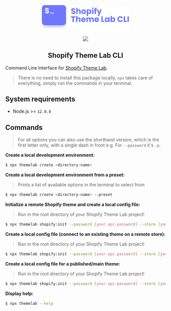 <!-- logo (start) -->
<p align="center">
  <img src=".github/img/logo.svg" width="275px">
</p>
<!-- logo (end) -->

<!-- badges (start) -->
<p align="center">
  <img src="https://img.shields.io/github/package-json/v/uicrooks/shopify-theme-lab-cli?color=%236e78ff">
</p>
<!-- badges (end) -->

<!-- title / description (start) -->
<h2 align="center">Shopify Theme Lab CLI</h2>

Command Line Interface for [Shopify Theme Lab](https://github.com/uicrooks/shopify-theme-lab).
> There is no need to install this package locally, `npx` takes care of everything, simply run the commands in your terminal.
<!-- title / description (end) -->

<!-- system requirements (start) -->
## System requirements

- Node.js >= `12.0.0`
<!-- system requirements (end) -->

<!-- commands (start) -->
## Commands
> For all options you can also use the shorthand version, which is the first letter only, with a single dash in front e.g. For `--password` it's `-p`.

**Create a local development environment:**
```sh
$ npx themelab create <directory-name>
```

**Create a local development environment from a preset:**
> Prints a list of available options in the terminal to select from
```sh
$ npx themelab create <directory-name> --preset
```

**Initialize a remote Shopify theme and create a local config file:**
> Run in the root directory of your Shopify Theme Lab project!
```sh
$ npx themelab shopify:init --password [your-api-password] --store [your-store.myshopify.com] --env [dev or live] --name ['theme name']
```

**Create a local config file (connect to an existing theme on a remote store):**
> Run in the root directory of your Shopify Theme Lab project!
```sh
$ npx themelab shopify:init --password [your-api-password] --store [your-store.myshopify.com] --env [dev or live] --id [theme-id]
```

**Create a local config file for a published/main theme:**
> Run in the root directory of your Shopify Theme Lab project!
```sh
$ npx themelab shopify:init --password [your-api-password] --store [your-store.myshopify.com] --env [dev or live] --main
```

**Display help:**
```sh
$ npx themelab --help
```
<!-- commands (end) -->